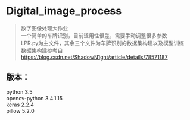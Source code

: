 # Digital_image_process  
>数字图像处理大作业  
>一个简单的车牌识别，目前泛用性很差，需要手动调整很多参数  
>LPR.py为主文件，其余三个文件为车牌识别的数据集构建以及模型训练  
>数据集构建参考自 https://blog.csdn.net/ShadowN1ght/article/details/78571187
## 版本：  
python 3.5  
opencv-python 3.4.1.15  
keras 2.2.4  
pillow 5.2.0  

